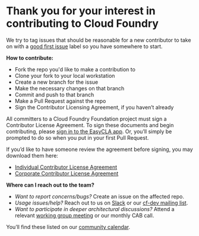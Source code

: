 # Thank you for your interest in contributing to Cloud Foundry

We try to tag issues that should be reasonable for a new contributor to take on with a [good first issue](https://github.com/search?q=org%3Acloudfoundry+org%3Acommunity+label%3A%22good+first+issue%22+state%3Aopen&type=Issues) label so you have somewhere to start. 

**How to contribute:**
- Fork the repo you'd like to make a contribution to
- Clone your fork to your local workstation
- Create a new branch for the issue
- Make the necessary changes on that branch
- Commit and push to that branch
- Make a Pull Request against the repo
- Sign the Contributor Licensing Agreement, if you haven’t already

All committers to a Cloud Foundry Foundation project must sign a Contributor License Agreement. 
To sign these documents and begin contributing, please [sign in to the EasyCLA app](https://corporate.v1.easycla.lfx.linuxfoundation.org/). 
Or, you’ll simply be prompted to do so when you put in your first Pull Request.

If you’d like to have someone review the agreement before signing, you may download them here: 
- [Individual Contributor License Agreement](https://www.cloudfoundry.org/wp-content/uploads/icla.pdf)
- [Corporate Contributor License Agreement](https://www.cloudfoundry.org/wp-content/uploads/ccla.pdf)

**Where can I reach out to the team?**

- _Want to report concerns/bugs?_ Create an issue on the affected repo.
- _Usage issues/help?_ Reach out to us on [Slack](https://slack.cloudfoundry.org/) or our [cf-dev mailing list](https://lists.cloudfoundry.org/g/cf-dev/topics).
- _Want to participate in deeper architectural discussions?_ Attend a relevant [working group meeting](https://github.com/cloudfoundry/community/blob/main/toc/working-groups/WORKING-GROUPS.md) or our monthly CAB call. 

You’ll find these listed on our [community calendar](https://www.cloudfoundry.org/community-calendar/).
